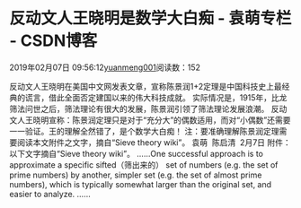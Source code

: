 
# 反动文人王晓明是数学大白痴 - 袁萌专栏 - CSDN博客

2019年02月07日 09:56:12[yuanmeng001](https://me.csdn.net/yuanmeng001)阅读数：152


反动文人王晓明在美国中文网发表文章，宣称陈景润1+2定理是中国科技史上最经典的谎言，借此全面否定建国以来的伟大科技成就。
实际情况是，1915年，比龙筛法问世之后，筛法理论有很大的发展，陈景润引领了筛法理论发展浪潮。
反动文人王晓明宣称：陈景润定理只是对于“充分大”的偶数适用，而对“小偶数”还需要一一验证。王的理解全然错了，是个数学大白痴！
注：要准确理解陈景润定理需要阅读本文附件之文字，摘自“Sieve theory wiki”。
袁萌  陈启清  2月7日
附件：以下文字摘自“Sieve theory wiki”。
……One successful approach is to approximate a specific sifted（筛出来的） set of numbers (e.g. the set of prime numbers) by another, simpler set (e.g. the set of almost prime numbers), which is typically somewhat larger than the original set, and easier to analyze. ……

